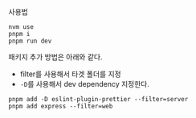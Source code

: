 사용법

```
nvm use
pnpm i
pnpm run dev
```

패키지 추가 방법은 아래와 같다.

- filter를 사용해서 타겟 폴더를 지정
- `-D`를 사용해서 dev dependency 지정한다.

```
pnpm add -D eslint-plugin-prettier --filter=server
pnpm add express --filter=web
```
